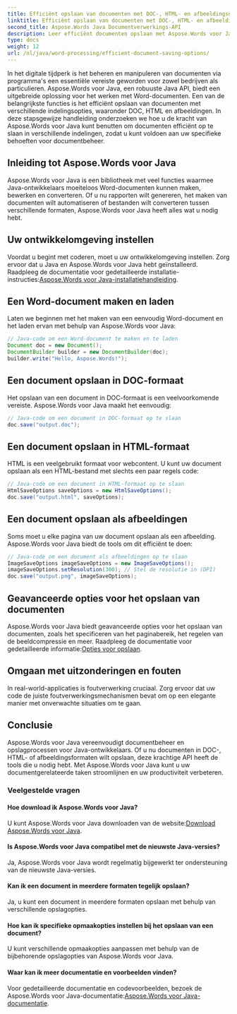 ```yaml
---
title: Efficiënt opslaan van documenten met DOC-, HTML- en afbeeldingsopties
linktitle: Efficiënt opslaan van documenten met DOC-, HTML- en afbeeldingsopties
second_title: Aspose.Words Java Documentverwerkings-API
description: Leer efficiënt documenten opslaan met Aspose.Words voor Java. Deze stapsgewijze handleiding behandelt DOC-, HTML- en afbeeldingsopties, waarmee u uw vaardigheden in documentbeheer verbetert.
type: docs
weight: 12
url: /nl/java/word-processing/efficient-document-saving-options/
---
```

In het digitale tijdperk is het beheren en manipuleren van documenten via programma's een essentiële vereiste geworden voor zowel bedrijven als particulieren. Aspose.Words voor Java, een robuuste Java API, biedt een uitgebreide oplossing voor het werken met Word-documenten. Een van de belangrijkste functies is het efficiënt opslaan van documenten met verschillende indelingsopties, waaronder DOC, HTML en afbeeldingen. In deze stapsgewijze handleiding onderzoeken we hoe u de kracht van Aspose.Words voor Java kunt benutten om documenten efficiënt op te slaan in verschillende indelingen, zodat u kunt voldoen aan uw specifieke behoeften voor documentbeheer.


## Inleiding tot Aspose.Words voor Java

Aspose.Words voor Java is een bibliotheek met veel functies waarmee Java-ontwikkelaars moeiteloos Word-documenten kunnen maken, bewerken en converteren. Of u nu rapporten wilt genereren, het maken van documenten wilt automatiseren of bestanden wilt converteren tussen verschillende formaten, Aspose.Words voor Java heeft alles wat u nodig hebt.

## Uw ontwikkelomgeving instellen

Voordat u begint met coderen, moet u uw ontwikkelomgeving instellen. Zorg ervoor dat u Java en Aspose.Words voor Java hebt geïnstalleerd. Raadpleeg de documentatie voor gedetailleerde installatie-instructies:[Aspose.Words voor Java-installatiehandleiding](https://releases.aspose.com/words/java/).

## Een Word-document maken en laden

Laten we beginnen met het maken van een eenvoudig Word-document en het laden ervan met behulp van Aspose.Words voor Java:

```java
// Java-code om een Word-document te maken en te laden
Document doc = new Document();
DocumentBuilder builder = new DocumentBuilder(doc);
builder.write("Hello, Aspose.Words!");
```

## Een document opslaan in DOC-formaat

Het opslaan van een document in DOC-formaat is een veelvoorkomende vereiste. Aspose.Words voor Java maakt het eenvoudig:

```java
// Java-code om een document in DOC-formaat op te slaan
doc.save("output.doc");
```

## Een document opslaan in HTML-formaat

HTML is een veelgebruikt formaat voor webcontent. U kunt uw document opslaan als een HTML-bestand met slechts een paar regels code:

```java
// Java-code om een document in HTML-formaat op te slaan
HtmlSaveOptions saveOptions = new HtmlSaveOptions();
doc.save("output.html", saveOptions);
```

## Een document opslaan als afbeeldingen

Soms moet u elke pagina van uw document opslaan als een afbeelding. Aspose.Words voor Java biedt de tools om dit efficiënt te doen:

```java
// Java-code om een document als afbeeldingen op te slaan
ImageSaveOptions imageSaveOptions = new ImageSaveOptions();
imageSaveOptions.setResolution(300); // Stel de resolutie in (DPI)
doc.save("output.png", imageSaveOptions);
```

## Geavanceerde opties voor het opslaan van documenten

 Aspose.Words voor Java biedt geavanceerde opties voor het opslaan van documenten, zoals het specificeren van het paginabereik, het regelen van de beeldcompressie en meer. Raadpleeg de documentatie voor gedetailleerde informatie:[Opties voor opslaan](https://reference.aspose.com/words/java/com.aspose.words/saveoptions/).

## Omgaan met uitzonderingen en fouten

In real-world-applicaties is foutverwerking cruciaal. Zorg ervoor dat uw code de juiste foutverwerkingsmechanismen bevat om op een elegante manier met onverwachte situaties om te gaan.

## Conclusie

Aspose.Words voor Java vereenvoudigt documentbeheer en opslagprocessen voor Java-ontwikkelaars. Of u nu documenten in DOC-, HTML- of afbeeldingsformaten wilt opslaan, deze krachtige API heeft de tools die u nodig hebt. Met Aspose.Words voor Java kunt u uw documentgerelateerde taken stroomlijnen en uw productiviteit verbeteren.

### Veelgestelde vragen

#### Hoe download ik Aspose.Words voor Java?

 U kunt Aspose.Words voor Java downloaden van de website:[Download Aspose.Words voor Java](https://releases.aspose.com/words/java/).

#### Is Aspose.Words voor Java compatibel met de nieuwste Java-versies?

Ja, Aspose.Words voor Java wordt regelmatig bijgewerkt ter ondersteuning van de nieuwste Java-versies.

#### Kan ik een document in meerdere formaten tegelijk opslaan?

Ja, u kunt een document in meerdere formaten opslaan met behulp van verschillende opslagopties.

#### Hoe kan ik specifieke opmaakopties instellen bij het opslaan van een document?

U kunt verschillende opmaakopties aanpassen met behulp van de bijbehorende opslagopties van Aspose.Words voor Java.

#### Waar kan ik meer documentatie en voorbeelden vinden?

 Voor gedetailleerde documentatie en codevoorbeelden, bezoek de Aspose.Words voor Java-documentatie:[Aspose.Words voor Java-documentatie](https://reference.aspose.com/words/java/).
